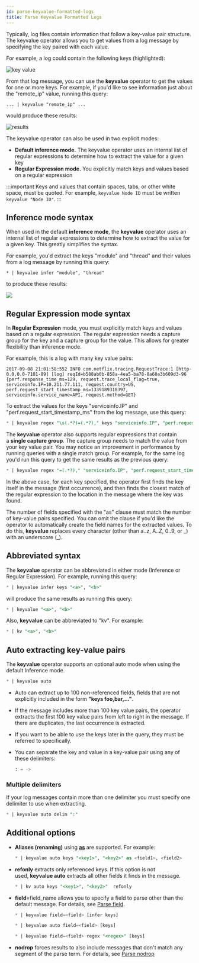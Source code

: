 ```yaml
---
id: parse-keyvalue-formatted-logs
title: Parse Keyvalue Formatted Logs
---
```



Typically, log files contain information that follow a key-value pair structure. The keyvalue operator allows you to get values from a log message by specifying the key paired with each value.

For example, a log could contain the following keys (highlighted):

![key value](/img/reuse/query-search/Keyvalue_highlight.png)

From that log message, you can use the **keyvalue** operator to get the values for one or more keys. For example, if you'd like to see information just about the "remote_ip" value, running this query:

`... | keyvalue "remote_ip" ...`

would produce these results:

![results](/img/reuse/query-search/Keyvalue_results.png)

The keyvalue operator can also be used in two explicit modes:

* **Default inference mode.** The keyvalue operator uses an internal list of regular expressions to determine how to extract the value for a given key
* **Regular Expression mode.** You explicitly match keys and values based on a regular expression

:::important
Keys and values that contain spaces, tabs, or other white space, must be quoted. For example, `keyvalue Node ID` must be written `keyvalue "Node ID"`.
:::

## Inference mode syntax

When used in the default **inference mode**, the **keyvalue** operator uses an internal list of regular expressions to determine how to extract the value for a given key. This greatly simplifies the syntax.

For example, you'd extract the keys "module" and "thread" and their values from a log message by running this query:

`* | keyvalue infer "module", "thread"`

to produce these results:

![](/img/reuse/query-search/keyvalue_infer_example_results.png)

## Regular Expression mode syntax

In **Regular Expression** mode, you must explicitly match keys and values based on a regular expression. The regular expression needs a capture group for the key and a capture group for the value. This allows for greater flexibility than inference mode.

For example, this is a log with many key value pairs:

```
2017-09-08 21:01:58:552 INFO com.netflix.tracing.RequestTrace:1 [http-0.0.0.0-7101-89] [log] reqId=b588ab0b-858a-4ea5-ba78-8a68a3b609d3-96 {perf.response_time_ms=129, request.trace_local_flag=true, serviceinfo.IP=10.211.77.111, request.country=US, perf.request_start_timestamp_ms=1339189318397, serviceinfo.service_name=API, request.method=GET}
```

To extract the values for the keys "serviceinfo.IP" and "perf.request_start_timestamp_ms" from the log message, use this query:

```sql
* | keyvalue regex "\s(.*?)=(.*?)," keys "serviceinfo.IP", "perf.request_start_timestamp_ms" as ip, start_ms
```

The **keyvalue** operator also supports regular expressions that contain a **single capture group**. The capture group needs to match the value from your key value pair. You may notice an improvement in performance by running queries with a single match group. For example, for the same log you'd run this query to get the same results as the previous query:

```sql
* | keyvalue regex "=(.*?)," "serviceinfo.IP", "perf.request_start_timestamp_ms"
```

In the above case, for each key specified, the operator first finds the key itself in the message (first occurrence), and then finds the closest match of the regular expression to the location in the message where the key was found.

The number of fields specified with the "as" clause must match the number of key-value pairs specified. You can omit the clause if you'd like the operator to automatically create the field names for the extracted values. To do this, **keyvalue** replaces every character (other than a..z, A..Z, 0..9, or \_) with an underscore (\_).

## Abbreviated syntax

The **keyvalue** operator can be abbreviated in either mode (Inference or Regular Expression). For example, running this query:

```sql
* | keyvalue infer keys "<a>", "<b>"
```

will produce the same results as running this query:

```sql
* | keyvalue "<a>", "<b>"
```

Also, **keyvalue** can be abbreviated to "kv". For example:

```sql
* | kv "<a>", "<b>"
```

## Auto extracting key-value pairs

The **keyvalue** operator supports an optional auto mode when using the default Inference mode.

```sql
* | keyvalue auto
```

* Auto can extract up to 100 non-referenced fields, fields that are not explicitly included in the form **"keys foo,bar,..."**.
* If the message includes more than 100 key value pairs, the operator extracts the first 100 key value pairs from left to right in the message. If there are duplicates, the last occurrence is extracted.
* If you want to be able to use the keys later in the query, they must be referred to specifically.
* You can separate the key and value in a key-value pair using any of these delimiters:

    ```sql
    : = ->
    ```

### Multiple delimiters

If your log messages contain more than one delimiter you must specify
one delimiter to use when extracting.

```sql
* | keyvalue auto delim ":"
```

## Additional options

* **Aliases (renaming)** using [**as**](/docs/search/search-query-language/operators#as-operator) are supported. For example:

    ```sql
    * | keyvalue auto keys "<key1>", "<key2>" as <field1>, <field2>
    ```

* **refonly** extracts only referenced keys. If this option is not used, **keyvalue auto** extracts all other fields it finds in the message.

    ```sql
    * | kv auto keys "<key1>", "<key2>"  refonly
    ```

* **field**=field_name allows you to specify a field to parse other than the default message. For details, see [Parse field](parse-field-option.md).

    ```sql
    * | keyvalue field=<field> [infer keys]
    ```

    ```sql
    * | keyvalue auto field=<field> [keys]
    ```

    ```sql
    * | keyvalue field=<field> regex "<regex>" [keys]
    ```

* **nodrop** forces results to also include messages that don't match any segment of the parse term. For details, see [Parse nodrop](parse-nodrop-option.md)

